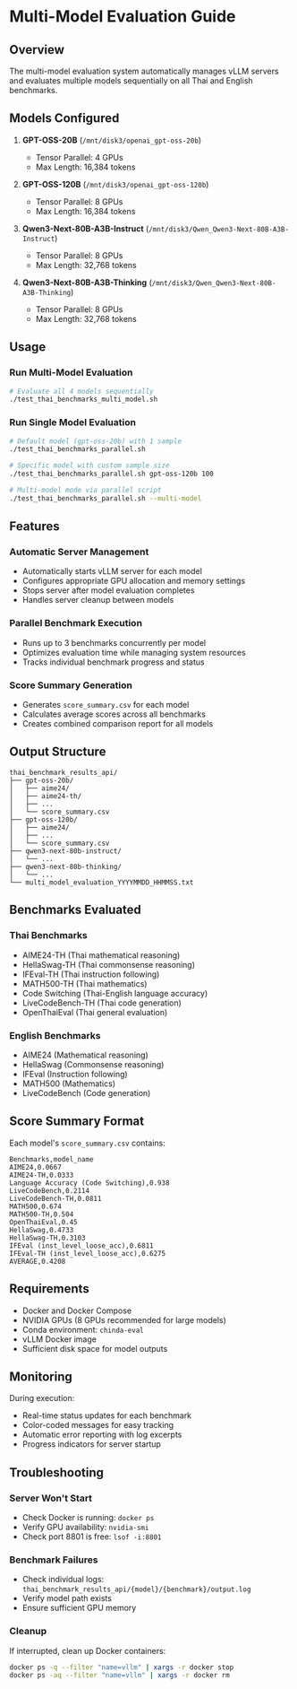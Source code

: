 # Multi-Model Evaluation Guide

## Overview
The multi-model evaluation system automatically manages vLLM servers and evaluates multiple models sequentially on all Thai and English benchmarks.

## Models Configured

1. **GPT-OSS-20B** (`/mnt/disk3/openai_gpt-oss-20b`)
   - Tensor Parallel: 4 GPUs
   - Max Length: 16,384 tokens

2. **GPT-OSS-120B** (`/mnt/disk3/openai_gpt-oss-120b`)
   - Tensor Parallel: 8 GPUs
   - Max Length: 16,384 tokens

3. **Qwen3-Next-80B-A3B-Instruct** (`/mnt/disk3/Qwen_Qwen3-Next-80B-A3B-Instruct`)
   - Tensor Parallel: 8 GPUs
   - Max Length: 32,768 tokens

4. **Qwen3-Next-80B-A3B-Thinking** (`/mnt/disk3/Qwen_Qwen3-Next-80B-A3B-Thinking`)
   - Tensor Parallel: 8 GPUs
   - Max Length: 32,768 tokens

## Usage

### Run Multi-Model Evaluation
```bash
# Evaluate all 4 models sequentially
./test_thai_benchmarks_multi_model.sh
```

### Run Single Model Evaluation
```bash
# Default model (gpt-oss-20b) with 1 sample
./test_thai_benchmarks_parallel.sh

# Specific model with custom sample size
./test_thai_benchmarks_parallel.sh gpt-oss-120b 100

# Multi-model mode via parallel script
./test_thai_benchmarks_parallel.sh --multi-model
```

## Features

### Automatic Server Management
- Automatically starts vLLM server for each model
- Configures appropriate GPU allocation and memory settings
- Stops server after model evaluation completes
- Handles server cleanup between models

### Parallel Benchmark Execution
- Runs up to 3 benchmarks concurrently per model
- Optimizes evaluation time while managing system resources
- Tracks individual benchmark progress and status

### Score Summary Generation
- Generates `score_summary.csv` for each model
- Calculates average scores across all benchmarks
- Creates combined comparison report for all models

## Output Structure

```
thai_benchmark_results_api/
├── gpt-oss-20b/
│   ├── aime24/
│   ├── aime24-th/
│   ├── ...
│   └── score_summary.csv
├── gpt-oss-120b/
│   ├── aime24/
│   ├── ...
│   └── score_summary.csv
├── qwen3-next-80b-instruct/
│   └── ...
├── qwen3-next-80b-thinking/
│   └── ...
└── multi_model_evaluation_YYYYMMDD_HHMMSS.txt
```

## Benchmarks Evaluated

### Thai Benchmarks
- AIME24-TH (Thai mathematical reasoning)
- HellaSwag-TH (Thai commonsense reasoning)
- IFEval-TH (Thai instruction following)
- MATH500-TH (Thai mathematics)
- Code Switching (Thai-English language accuracy)
- LiveCodeBench-TH (Thai code generation)
- OpenThaiEval (Thai general evaluation)

### English Benchmarks
- AIME24 (Mathematical reasoning)
- HellaSwag (Commonsense reasoning)
- IFEval (Instruction following)
- MATH500 (Mathematics)
- LiveCodeBench (Code generation)

## Score Summary Format

Each model's `score_summary.csv` contains:
```csv
Benchmarks,model_name
AIME24,0.0667
AIME24-TH,0.0333
Language Accuracy (Code Switching),0.938
LiveCodeBench,0.2114
LiveCodeBench-TH,0.0811
MATH500,0.674
MATH500-TH,0.504
OpenThaiEval,0.45
HellaSwag,0.4733
HellaSwag-TH,0.3103
IFEval (inst_level_loose_acc),0.6811
IFEval-TH (inst_level_loose_acc),0.6275
AVERAGE,0.4208
```

## Requirements

- Docker and Docker Compose
- NVIDIA GPUs (8 GPUs recommended for large models)
- Conda environment: `chinda-eval`
- vLLM Docker image
- Sufficient disk space for model outputs

## Monitoring

During execution:
- Real-time status updates for each benchmark
- Color-coded messages for easy tracking
- Automatic error reporting with log excerpts
- Progress indicators for server startup

## Troubleshooting

### Server Won't Start
- Check Docker is running: `docker ps`
- Verify GPU availability: `nvidia-smi`
- Check port 8801 is free: `lsof -i:8801`

### Benchmark Failures
- Check individual logs: `thai_benchmark_results_api/{model}/{benchmark}/output.log`
- Verify model path exists
- Ensure sufficient GPU memory

### Cleanup
If interrupted, clean up Docker containers:
```bash
docker ps -q --filter "name=vllm" | xargs -r docker stop
docker ps -aq --filter "name=vllm" | xargs -r docker rm
```